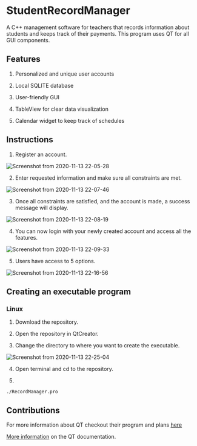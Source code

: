 # StudentRecordManager
A C++ management software for teachers that records information about students and keeps track of their payments. This program uses QT for all GUI components. 

## Features
1. Personalized and unique user accounts

2. Local SQLITE database

3. User-friendly GUI

4. TableView for clear data visualization

5. Calendar widget to keep track of schedules

## Instructions
1. Register an account.

![Screenshot from 2020-11-13 22-05-28](https://user-images.githubusercontent.com/43177180/99140187-9fec9380-25fc-11eb-9e88-be74aca28985.png)

2. Enter requested information and make sure all constraints are met.

![Screenshot from 2020-11-13 22-07-46](https://user-images.githubusercontent.com/43177180/99140193-ac70ec00-25fc-11eb-86b0-719a76d86a65.png)

3. Once all constraints are satisfied, and the account is made, a success message will display.

![Screenshot from 2020-11-13 22-08-19](https://user-images.githubusercontent.com/43177180/99140201-c01c5280-25fc-11eb-85c9-a2d4ce88fc49.png)

4. You can now login with your newly created account and access all the features.

![Screenshot from 2020-11-13 22-09-33](https://user-images.githubusercontent.com/43177180/99140242-3a4cd700-25fd-11eb-91fd-31399f2cd891.png)

5. Users have access to 5 options.

![Screenshot from 2020-11-13 22-16-56](https://user-images.githubusercontent.com/43177180/99140309-f4dcd980-25fd-11eb-9fd9-70a047a2a05d.png)

## Creating an executable program
### Linux
1. Download the repository.

2. Open the repository in QtCreator.

3. Change the directory to where you want to create the executable.

![Screenshot from 2020-11-13 22-25-04](https://user-images.githubusercontent.com/43177180/99140465-8a2c9d80-25ff-11eb-99d7-0b63ccfdac30.png)

4. Open terminal and cd to the repository.

5. 
```
./RecordManager.pro
```

## Contributions

For more information about QT checkout their program and plans [here](qt.io)

[More information](doc.qt.io) on the QT documentation.
